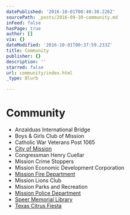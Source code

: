 ```yaml
---
datePublished: '2016-10-01T00:40:30.226Z'
sourcePath: _posts/2016-09-30-community.md
inFeed: false
hasPage: true
author: []
via: {}
dateModified: '2016-10-01T00:37:59.233Z'
title: Community
publisher: {}
description: ''
starred: false
url: community/index.html
_type: Blurb

---
```

# Community

* Anzalduas International Bridge
* Boys & Girls Club of Mission
* Catholic War Veterans Post 1065
* [City of Mission][0]
* Congressman Henry Cuellar
* Mission Crime Stoppers
* Mission Economic Development Corporation
* [Mission Fire Department][1]
* Mission Lions Club
* Mission Parks and Recreation
* [Mission Police Department][2]
* [Speer Memorial Library][3]
* [Texas Citrus Fiesta][4]

[0]: http://www.missiontexas.us/
[1]: http://missiontexas.us/city-departments/fire-department/ "Mission FD"
[2]: http://www.missionpolice.org/ "Mission PD"
[3]: http://www.mission.lib.tx.us/ "Speer Memorial Library"
[4]: http://www.texascitrusfiesta.org/ "Texas Citrus Fiesta"